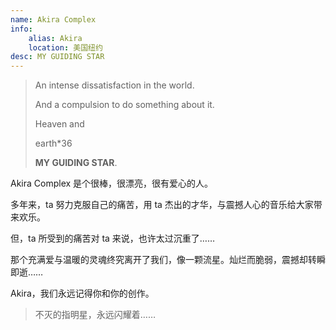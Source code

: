 ```yaml
---
name: Akira Complex
info:
    alias: Akira
    location: 美国纽约
desc: MY GUIDING STAR
---
```


> An intense dissatisfaction in the world.
>
> And a compulsion to do something about it.
>
> Heaven and
> 
> earth*36
>
> **MY GUIDING STAR**.

<BlurBlock>
Akira Complex 是个很棒，很漂亮，很有爱心的人。

多年来，ta 努力克服自己的痛苦，用 ta 杰出的才华，与震撼人心的音乐给大家带来欢乐。

但，ta 所受到的痛苦对 ta 来说，也许太过沉重了……

那个充满爱与温暖的灵魂终究离开了我们，像一颗流星。灿烂而脆弱，震撼却转瞬即逝……

Akira，我们永远记得你和你的创作。
</BlurBlock>

> 不灭的指明星，永远闪耀着……
